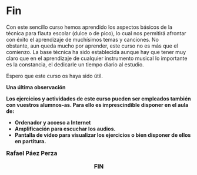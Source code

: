 
# Fin

Con este sencillo curso hemos aprendido los aspectos básicos de la técnica para flauta escolar (dulce o de pico), lo cual nos permitirá afrontar con éxito el aprendizaje de muchísimos temas y canciones. No obstante, aun queda mucho por aprender, este curso no es más que el comienzo. La base técnica ha sido establecida aunque hay que tener muy claro que en el aprendizaje de cualquier instrumento musical lo importante es la constancia, el dedicarle un tiempo diario al estudio.

Espero que este curso os haya sido útil.

**Una última observación**

**Los ejercicios y actividades de este curso pueden ser empleados también con vuestros alumnos-as. Para ello es imprescindible disponer en el aula de:**

- **Ordenador y acceso a Internet**
- **Amplificación para escuchar los audios.**
- **Pantalla de vídeo para visualizar los ejercicios o bien disponer de ellos en partitura.**

<strong style="font-size: medium; text-align: center;">Rafael Páez Perza

<strong style="font-size: medium; text-align: center;">FIN<br />


